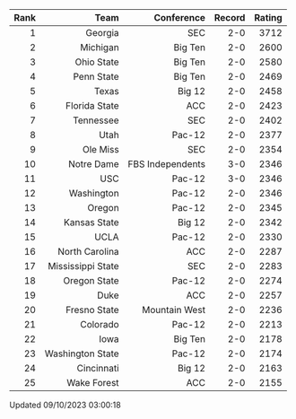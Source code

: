 | Rank  | Team                 | Conference           | Record   | Rating |
| ---:  | ---:                 | ---:                 | ---:     | ---:   |
| 1     | Georgia              | SEC                  | 2-0      | 3712   |
| 2     | Michigan             | Big Ten              | 2-0      | 2600   |
| 3     | Ohio State           | Big Ten              | 2-0      | 2580   |
| 4     | Penn State           | Big Ten              | 2-0      | 2469   |
| 5     | Texas                | Big 12               | 2-0      | 2458   |
| 6     | Florida State        | ACC                  | 2-0      | 2423   |
| 7     | Tennessee            | SEC                  | 2-0      | 2402   |
| 8     | Utah                 | Pac-12               | 2-0      | 2377   |
| 9     | Ole Miss             | SEC                  | 2-0      | 2354   |
| 10    | Notre Dame           | FBS Independents     | 3-0      | 2346   |
| 11    | USC                  | Pac-12               | 3-0      | 2346   |
| 12    | Washington           | Pac-12               | 2-0      | 2346   |
| 13    | Oregon               | Pac-12               | 2-0      | 2345   |
| 14    | Kansas State         | Big 12               | 2-0      | 2342   |
| 15    | UCLA                 | Pac-12               | 2-0      | 2330   |
| 16    | North Carolina       | ACC                  | 2-0      | 2287   |
| 17    | Mississippi State    | SEC                  | 2-0      | 2283   |
| 18    | Oregon State         | Pac-12               | 2-0      | 2274   |
| 19    | Duke                 | ACC                  | 2-0      | 2257   |
| 20    | Fresno State         | Mountain West        | 2-0      | 2236   |
| 21    | Colorado             | Pac-12               | 2-0      | 2213   |
| 22    | Iowa                 | Big Ten              | 2-0      | 2178   |
| 23    | Washington State     | Pac-12               | 2-0      | 2174   |
| 24    | Cincinnati           | Big 12               | 2-0      | 2163   |
| 25    | Wake Forest          | ACC                  | 2-0      | 2155   |

Updated 09/10/2023 03:00:18
